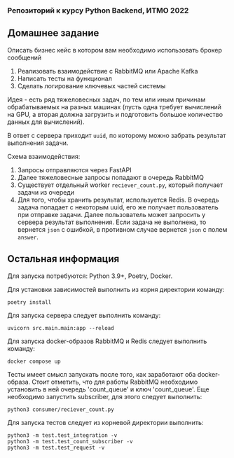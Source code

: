 ### Репозиторий к курсу Python Backend, ИТМО 2022

## Домашнее задание
Описать бизнес кейс в котором вам необходимо использовать брокер сообщений

1. Реализовать взаимодействие с RabbitMQ или Apache Kafka
2. Написать тесты на функционал
3. Сделать логирование ключевых частей системы

Идея - есть ряд тяжеловесных задач, по тем или иным причинам обрабатываемых на разных машинах (пусть одна требует вычислений на GPU, а вторая должна загрузить и подготовить большое количество данных для вычислений).

В ответ с сервера приходит `uuid`, по которому можно забрать результат выполнения задачи. 

Схема взаимодействия:
1. Запросы отправляются через FastAPI
2. Далее тяжеловесные запросы попадают в очередь RabbitMQ
3. Существует отдельный worker `reciever_count.py`, который получает задачи из очереди
4. Для того, чтобы хранить результат, используется Redis. В очередь задача попадает с некоторым uuid, его же получает пользователь при отправке задачи. Далее пользователь может запросить у сервера результат выполнения. Если задача не выполнена, то вернется `json` с ошибкой, в противном случае вернется `json` с полем `answer`.

## Остальная информация
Для запуска потребуются: Python 3.9+, Poetry, Docker.

Для установки зависимостей выполнить из корня директории команду:
```[bash]
poetry install
```


Для запуска сервера следует выполнить команду:
```[bash]
uvicorn src.main.main:app --reload
```

Для запуска docker-образов RabbitMQ и Redis следует выполнить команду:
```[bash]
docker compose up
```

Тесты имеет смысл запускать после того, как заработают оба docker-образа. Стоит отметить, что для работы RabbitMQ необходимо установить в ней очередь 'count_queue' и ключ 'count_queue'. Еще необходимо запустить subscriber, для этого следует выполнить:
```[python]
python3 consumer/reciever_count.py
```

Для запуска тестов следует из корневой директории выполнить:
```[python]
python3 -m test.test_integration -v
python3 -m test.test_count_subscriber -v
python3 -m test.test_request -v
```